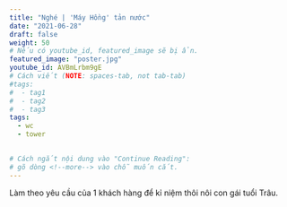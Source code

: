 ```yaml
---
title: "Nghé | 'Máy Hồng' tản nước"
date: "2021-06-28"
draft: false
weight: 50
# Nếu có youtube_id, featured_image sẽ bị ẩn.
featured_image: "poster.jpg"
youtube_id: AVBmLrbm9gE
# Cách viết (NOTE: spaces-tab, not tab-tab)
#tags:
#  - tag1
#  - tag2
#  - tag3
tags:
  - wc
  - tower
 

# Cách ngắt nội dung vào "Continue Reading":
# gõ dòng <!--more--> vào chỗ muốn cắt.
---
```


Làm theo yêu cầu của 1 khách hàng để kỉ niệm thôi nôi con gái tuổi Trâu.